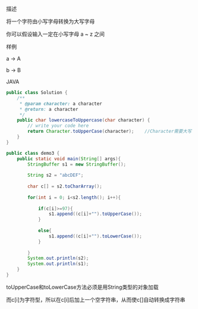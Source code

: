 描述

将一个字符由小写字母转换为大写字母

你可以假设输入一定在小写字母 a ~ z 之间

样例

a -> A

b -> B

JAVA
```java
public class Solution {
    /**
     * @param character: a character
     * @return: a character
     */
    public char lowercaseToUppercase(char character) {
        // write your code here
        return Character.toUpperCase(character);    //Character需要大写
    }
}

public class demo3 {
    public static void main(String[] args){
        StringBuffer s1 = new StringBuffer();
         
        String s2 = "abcDEF";
         
        char c[] = s2.toCharArray();
         
        for(int i = 0; i<s2.length(); i++){
             
            if(c[i]>=97){
                s1.append((c[i]+"").toUpperCase());
            }
             
            else{
                s1.append((c[i]+"").toLowerCase());
            }
             
        }
        System.out.println(s2);
        System.out.println(s1);
    }  
}
```
toUpperCase和toLowerCase方法必须是用String类型的对象加载

而c[i]为字符型，所以在c[i]后加上一个空字符串，从而使c[]自动转换成字符串
